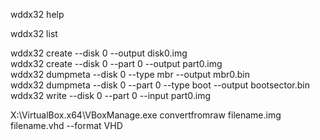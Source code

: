   wddx32 help
  
  wddx32 list 
  
  wddx32 create    --disk 0  --output disk0.img       
  wddx32 create    --disk 0  --part   0        --output  part0.img                            
  wddx32 dumpmeta  --disk 0  --type   mbr      --output  mbr0.bin                             
  wddx32 dumpmeta  --disk 0  --part   0    --type   boot     --output   bootsector.bin  
  wddx32 write     --disk 0  --part   0        --input   part0.img                            
 

X:\VirtualBox.x64\VBoxManage.exe  convertfromraw    filename.img      filename.vhd    --format VHD

